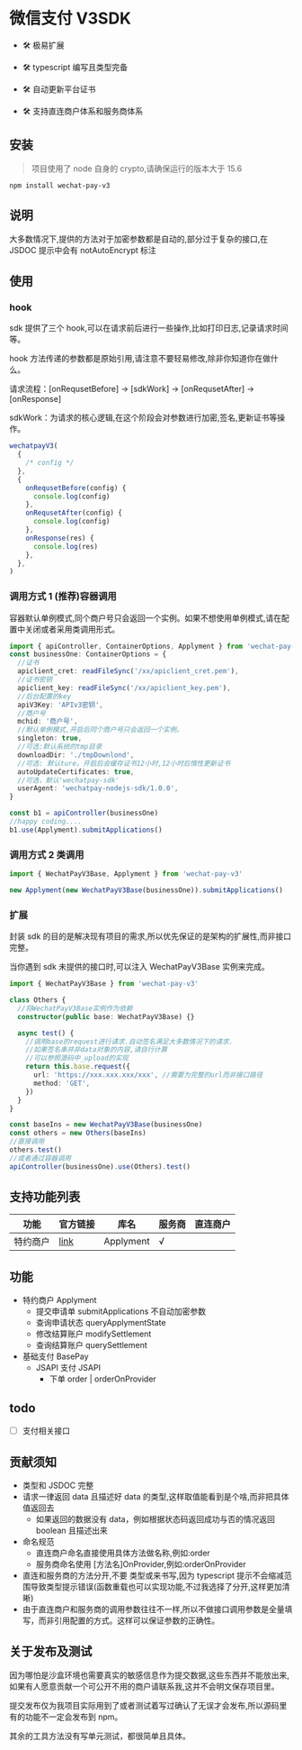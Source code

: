 # 微信支付 V3SDK

- 🛠️ 极易扩展

- 🛠️ typescript 编写且类型完备

- 🛠️ 自动更新平台证书

- 🛠️ 支持直连商户体系和服务商体系

## 安装

> 项目使用了 node 自身的 crypto,请确保运行的版本大于 15.6

```dash
npm install wechat-pay-v3
```

## 说明

大多数情况下,提供的方法对于加密参数都是自动的,部分过于复杂的接口,在 JSDOC 提示中会有 notAutoEncrypt 标注

## 使用

### hook

sdk 提供了三个 hook,可以在请求前后进行一些操作,比如打印日志,记录请求时间等。

hook 方法传递的参数都是原始引用,请注意不要轻易修改,除非你知道你在做什么。

请求流程：[onRequsetBefore] -> [sdkWork] -> [onRequsetAfter] -> [onResponse]

sdkWork：为请求的核心逻辑,在这个阶段会对参数进行加密,签名,更新证书等操作。

```typescript
wechatpayV3(
  {
    /* config */
  },
  {
    onRequsetBefore(config) {
      console.log(config)
    },
    onRequsetAfter(config) {
      console.log(config)
    },
    onResponse(res) {
      console.log(res)
    },
  },
)
```

### 调用方式 1 (推荐)容器调用

容器默认单例模式,同个商户号只会返回一个实例。如果不想使用单例模式,请在配置中关闭或者采用类调用形式。

```typescript
import { apiController, ContainerOptions, Applyment } from 'wechat-pay-v3'
const businessOne: ContainerOptions = {
  //证书
  apiclient_cret: readFileSync('/xx/apiclient_cret.pem'),
  //证书密钥
  apiclient_key: readFileSync('/xx/apiclient_key.pem'),
  //后台配置的key
  apiV3Key: 'APIv3密钥',
  //商户号
  mchid: '商户号',
  //默认单例模式,开启后同个商户号只会返回一个实例。
  singleton: true,
  //可选:默认系统的tmp目录
  downloadDir: './tmpDownlond',
  //可选: 默认ture。开启后会缓存证书12小时,12小时后惰性更新证书
  autoUpdateCertificates: true,
  //可选，默认'wechatpay-sdk'
  userAgent: 'wechatpay-nodejs-sdk/1.0.0',
}

const b1 = apiController(businessOne)
//happy coding....
b1.use(Applyment).submitApplications()
```

### 调用方式 2 类调用

```typescript
import { WechatPayV3Base, Applyment } from 'wechat-pay-v3'

new Applyment(new WechatPayV3Base(businessOne)).submitApplications()
```

### 扩展

封装 sdk 的目的是解决现有项目的需求,所以优先保证的是架构的扩展性,而非接口完整。

当你遇到 sdk 未提供的接口时,可以注入 WechatPayV3Base 实例来完成。

```typescript
import { WechatPayV3Base } from 'wechat-pay-v3'

class Others {
  //将WechatPayV3Base实例作为依赖
  constructor(public base: WechatPayV3Base) {}

  async test() {
    //调用base的request进行请求.自动签名满足大多数情况下的请求.
    //如果签名串并非data对象的内容,请自行计算
    //可以参照源码中_upload的实现
    return this.base.request({
      url: 'https://xxx.xxx.xxx/xxx', //需要为完整的url而非接口路径
      method: 'GET',
    })
  }
}

const baseIns = new WechatPayV3Base(businessOne)
const others = new Others(baseIns)
//直接调用
others.test()
//或者通过容器调用
apiController(businessOne).use(Others).test()
```

## 支持功能列表

| 功能     | 官方链接                                                                             | 库名      | 服务商 | 直连商户 |
| -------- | ------------------------------------------------------------------------------------ | --------- | ------ | -------- |
| 特约商户 | [link](https://pay.weixin.qq.com/wiki/doc/apiv3_partner/open/pay/chapter7_1_4.shtml) | Applyment | √      |          |

## 功能

- 特约商户 Applyment
  - 提交申请单 submitApplications 不自动加密参数
  - 查询申请状态 queryApplymentState
  - 修改结算账户 modifySettlement
  - 查询结算账户 querySettlement
- 基础支付 BasePay
  - JSAPI 支付 JSAPI
    - 下单 order | orderOnProvider

## todo

- [ ] 支付相关接口

## 贡献须知

- 类型和 JSDOC 完整
- 请求一律返回 data 且描述好 data 的类型,这样取值能看到是个啥,而非把具体值返回去
  - 如果返回的数据没有 data，例如根据状态码返回成功与否的情况返回 boolean 且描述出来
- 命名规范
  - 直连商户命名直接使用具体方法做名称,例如:order
  - 服务商命名使用 [方法名]OnProvider,例如:orderOnProvider
- 直连和服务商的方法分开,不要 类型或来书写,因为 typescript 提示不会缩减范围导致类型提示错误(函数重载也可以实现功能,不过我选择了分开,这样更加清晰)
- 由于直连商户和服务商的调用参数往往不一样,所以不做接口调用参数是全量填写，而非引用配置的方式。这样可以保证参数的正确性。

## 关于发布及测试

因为哪怕是沙盒环境也需要真实的敏感信息作为提交数据,这些东西并不能放出来,如果有人愿意贡献一个可公开不用的商户请联系我,这并不会明文保存项目里。

提交发布仅为我项目实际用到了或者测试着写过确认了无误才会发布,所以源码里有的功能不一定会发布到 npm。

其余的工具方法没有写单元测试，都很简单且具体。
